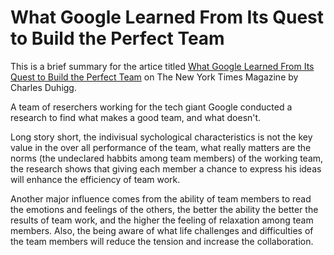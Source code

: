 # What Google Learned From Its Quest to Build the Perfect Team

This is a brief summary for the artice titled [What Google Learned From Its Quest to Build the Perfect Team](https://www.nytimes.com/2016/02/28/magazine/what-google-learned-from-its-quest-to-build-the-perfect-team.html) on The New York Times Magazine by Charles Duhigg.

A team of reserchers working for the tech giant Google conducted a research to find what makes a good team, and what doesn't.

Long story short, the indivisual sychological characteristics is not the key value in the over all performance of the team, what really matters are the norms (the undeclared habbits among team members) of the working team, the research shows that giving each member a chance to express his ideas will enhance the efficiency of team work.

Another major influence comes from the ability of team members to read the emotions and feelings of the others, the better the ability the better the results of team work, and the higher the feeling of relaxation among team members. Also, the being aware of what life challenges and difficulties of the team members will reduce the tension and increase the collaboration.